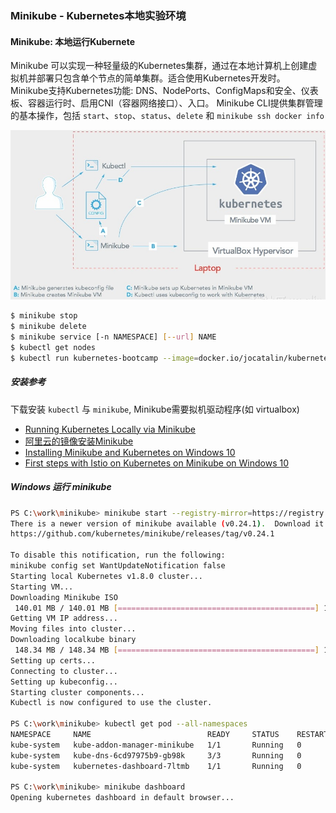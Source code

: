 ### Minikube - Kubernetes本地实验环境

#### Minikube: 本地运行Kubernete
Minikube 可以实现一种轻量级的Kubernetes集群，通过在本地计算机上创建虚拟机并部署只包含单个节点的简单集群。适合使用Kubernetes开发时。
Minikube支持Kubernetes功能: DNS、NodePorts、ConfigMaps和安全、仪表板、容器运行时、启用CNI（容器网络接口）、入口。
Minikube CLI提供集群管理的基本操作，包括 `start`、`stop`、`status`、`delete` 和 `minikube ssh docker info`

![Kubernetes](./img/k8s/k8s-minikube.png)


```bash
$ minikube stop
$ minikube delete
$ minikube service [-n NAMESPACE] [--url] NAME 
$ kubectl get nodes
$ kubectl run kubernetes-bootcamp --image=docker.io/jocatalin/kubernetes-bootcamp:v1 --port=8080
```


##### 安装参考
下载安装 `kubectl` 与 `minikube`, Minikube需要拟机驱动程序(如 virtualbox)
* [Running Kubernetes Locally via Minikube](https://kubernetes.io/docs/getting-started-guides/minikube/)
* [阿里云的镜像安装Minikube](https://yq.aliyun.com/articles/221687)
* [Installing Minikube and Kubernetes on Windows 10](https://technology.amis.nl/2017/10/24/installing-minikube-and-kubernetes-on-windows-10/)
* [First steps with Istio on Kubernetes on Minikube on Windows 10](https://technology.amis.nl/2017/10/25/first-steps-with-istio-on-kubernetes-on-minikube-on-windows-10/)

##### Windows 运行 minikube
```bash
PS C:\work\minikube> minikube start --registry-mirror=https://registry.docker-cn.com
There is a newer version of minikube available (v0.24.1).  Download it here:
https://github.com/kubernetes/minikube/releases/tag/v0.24.1

To disable this notification, run the following:
minikube config set WantUpdateNotification false
Starting local Kubernetes v1.8.0 cluster...
Starting VM...
Downloading Minikube ISO
 140.01 MB / 140.01 MB [============================================] 100.00% 0s
Getting VM IP address...
Moving files into cluster...
Downloading localkube binary
 148.34 MB / 148.34 MB [============================================] 100.00% 0s
Setting up certs...
Connecting to cluster...
Setting up kubeconfig...
Starting cluster components...
Kubectl is now configured to use the cluster.

PS C:\work\minikube> kubectl get pod --all-namespaces
NAMESPACE     NAME                          READY     STATUS    RESTARTS   AGE
kube-system   kube-addon-manager-minikube   1/1       Running   0          5m
kube-system   kube-dns-6cd97975b9-gb98k     3/3       Running   0          5m
kube-system   kubernetes-dashboard-7ltmb    1/1       Running   0          5m

PS C:\work\minikube> minikube dashboard
Opening kubernetes dashboard in default browser...
```


